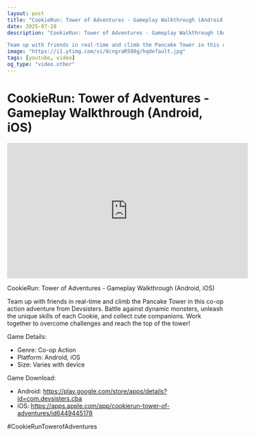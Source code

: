 ```yaml
---
layout: post
title: "CookieRun: Tower of Adventures - Gameplay Walkthrough (Android, iOS)"
date: 2025-07-28
description: "CookieRun: Tower of Adventures - Gameplay Walkthrough (Android, iOS)

Team up with friends in real-time and climb the Pancake Tower in this co-op action..."
image: "https://i1.ytimg.com/vi/8cngraR580g/hqdefault.jpg"
tags: [youtube, video]
og_type: "video.other"
---
```


<script type="application/ld+json">
{
  "@context": "http://schema.org",
  "@type": "VideoObject",
  "name": "CookieRun: Tower of Adventures - Gameplay Walkthrough (Android, iOS)",
  "description": "CookieRun: Tower of Adventures - Gameplay Walkthrough (Android, iOS)\n\nTeam up with friends in real-time and climb the Pancake Tower in this co-op action adventure from Devsisters. Battle against dynamic monsters, unleash the unique skills of each Cookie, and collect cute companions. Work together to overcome challenges and reach the top of the tower!\n\nGame Details:\n\n- Genre: Co-op Action\n- Platform: Android, iOS\n- Size: Varies with device\n\nGame Download:\n\n- Android: https://play.google.com/store/apps/details?id=com.devsisters.cba\n- iOS: https://apps.apple.com/app/cookierun-tower-of-adventures/id6449445178\n\n#CookieRunTowerofAdventures",
  "thumbnailUrl": "https://i1.ytimg.com/vi/8cngraR580g/hqdefault.jpg",
  "uploadDate": "2025-07-28T15:00:26",
  "embedUrl": "https://www.youtube.com/embed/8cngraR580g",
  "publisher": {
    "@type": "Person",
    "name": "Celo Zaga"
  },
  "mainEntityOfPage": {
    "@type": "WebPage",
    "@id": "https://celozaga.github.io/2025/07/28/cookierun:-tower-of-adventures---gameplay-walkthrough-(android,-ios)-8cngraR580g.html"
  },
  "duration": "PT0M0S"
}
</script>

<script type="application/ld+json">
{
  "@context": "http://schema.org",
  "@type": "BlogPosting",
  "headline": "CookieRun: Tower of Adventures - Gameplay Walkthrough (Android, iOS)",
  "image": "https://i1.ytimg.com/vi/8cngraR580g/hqdefault.jpg",
  "publisher": {
    "@type": "Person",
    "name": "Celo Zaga"
  },
  "url": "https://celozaga.github.io/2025/07/28/cookierun:-tower-of-adventures---gameplay-walkthrough-(android,-ios)-8cngraR580g.html",
  "datePublished": "2025-07-28T15:00:26",
  "dateCreated": "2025-07-28T15:00:26",
  "dateModified": "2025-07-28T15:00:26",
  "description": "CookieRun: Tower of Adventures - Gameplay Walkthrough (Android, iOS)\n\nTeam up with friends in real-time and climb the Pancake Tower in this co-op action...",
  "author": {
    "@type": "Person",
    "name": "Celo Zaga"
  },
  "mainEntityOfPage": {
    "@type": "WebPage",
    "@id": "https://celozaga.github.io/2025/07/28/cookierun:-tower-of-adventures---gameplay-walkthrough-(android,-ios)-8cngraR580g.html"
  }
}
</script>

<h1 class="youtube-post-title">CookieRun: Tower of Adventures - Gameplay Walkthrough (Android, iOS)</h1>

<iframe width="560" height="315" src="https://www.youtube.com/embed/8cngraR580g" class="youtube-post-embed" frameborder="0" allowfullscreen></iframe>

<p class="youtube-post-description">CookieRun: Tower of Adventures - Gameplay Walkthrough (Android, iOS)

Team up with friends in real-time and climb the Pancake Tower in this co-op action adventure from Devsisters. Battle against dynamic monsters, unleash the unique skills of each Cookie, and collect cute companions. Work together to overcome challenges and reach the top of the tower!

Game Details:

- Genre: Co-op Action
- Platform: Android, iOS
- Size: Varies with device

Game Download:

- Android: https://play.google.com/store/apps/details?id=com.devsisters.cba
- iOS: https://apps.apple.com/app/cookierun-tower-of-adventures/id6449445178

#CookieRunTowerofAdventures</p>
